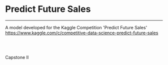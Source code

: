 # Predict Future Sales  
_____  
A model developed for the Kaggle Competition 'Predict Future Sales'  
https://www.kaggle.com/c/competitive-data-science-predict-future-sales 

<br></br>

Capstone II

